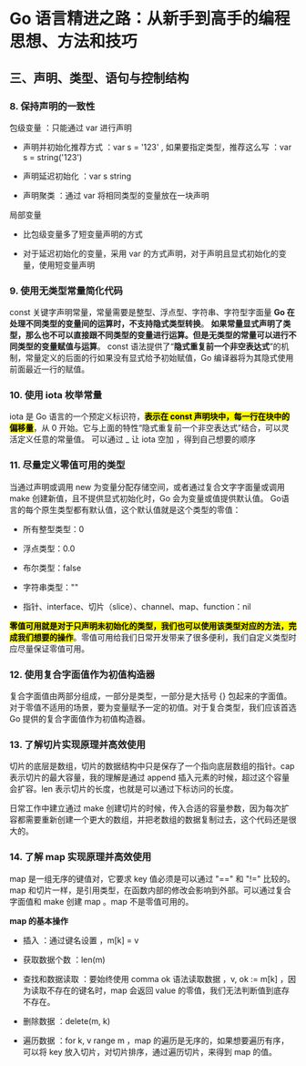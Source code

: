 # Go 语言精进之路：从新手到高手的编程思想、方法和技巧

## 三、声明、类型、语句与控制结构

### 8. 保持声明的一致性

包级变量 ：只能通过 var 进行声明

- 声明并初始化推荐方式 ：var s = '123' , 如果要指定类型，推荐这么写 ：var s = string('123')

- 声明延迟初始化 ：var s string

- 声明聚类 ：通过 var 将相同类型的变量放在一块声明

局部变量 

- 比包级变量多了短变量声明的方式 

- 对于延迟初始化的变量，采用 var 的方式声明，对于声明且显式初始化的变量，使用短变量声明

### 9. 使用无类型常量简化代码

const 关键字声明常量，常量需要是整型、浮点型、字符串、字符型字面量
**Go 在处理不同类型的变量间的运算时，不支持隐式类型转换**。
**如果常量显式声明了类型，那么也不可以直接跟不同类型的变量进行运算。但是无类型的常量可以进行不同类型的变量赋值与运算**。
const 语法提供了“**隐式重复前一个非空表达式**”的机制，常量定义的后面的行如果没有显式给予初始赋值，Go 编译器将为其隐式使用前面最近一行的赋值。

### 10. 使用 iota 枚举常量

iota 是 Go 语言的一个预定义标识符，<mark>**表示在 const 声明块中，每一行在块中的偏移量**</mark>，从 0 开始。它与上面的特性“隐式重复前一个非空表达式”结合，可以灵活定义任意的常量值。
可以通过 _ 让 iota 空加 ，得到自己想要的顺序

### 11. 尽量定义零值可用的类型

当通过声明或调用 new 为变量分配存储空间，或者通过复合文字字面量或调用 make 创建新值，且不提供显式初始化时，Go 会为变量或值提供默认值。
Go语言的每个原生类型都有默认值，这个默认值就是这个类型的零值：

- 所有整型类型：0

- 浮点类型：0.0

- 布尔类型：false

- 字符串类型：""

- 指针、interface、切片（slice）、channel、map、function：nil

**<mark>零值可用就是对于只声明未初始化的类型，我们也可以使用该类型对应的方法，完成我们想要的操作</mark>**。零值可用给我们日常开发带来了很多便利，我们自定义类型时应尽量保证零值可用。

### 12. 使用复合字面值作为初值构造器

复合字面值由两部分组成，一部分是类型，一部分是大括号 {} 包起来的字面值。
对于零值不适用的场景，要为变量赋予一定的初值。对于复合类型，我们应该首选 Go 提供的复合字面值作为初值构造器。

### 13. 了解切片实现原理并高效使用

切片的底层是数组，切片的数据结构中只是保存了一个指向底层数组的指针。cap 表示切片的最大容量，我的理解是通过 append 插入元素的时候，超过这个容量会扩容。len 表示切片的长度，也就是可以通过下标访问的长度。

日常工作中建立通过 make 创建切片的时候，传入合适的容量参数，因为每次扩容都需要重新创建一个更大的数组，并把老数组的数据复制过去，这个代码还是很大的。

### 14. 了解 map 实现原理并高效使用

map 是一组无序的键值对，它要求 key 值必须是可以通过 "==" 和 "!=" 比较的。map 和切片一样，是引用类型，在函数内部的修改会影响到外部。可以通过复合字面值和 make 创建 map 。map 不是零值可用的。

**map 的基本操作**

- 插入 ：通过键名设置 ，m[k] = v

- 获取数据个数 ：len(m)

- 查找和数据读取 ：要始终使用 comma ok 语法读取数据 ，v, ok := m[k] ，因为读取不存在的键名时，map 会返回 value 的零值，我们无法判断值到底存不存在。

- 删除数据 ：delete(m, k)

- 遍历数据 ：for k, v range m ，map 的遍历是无序的，如果想要遍历有序，可以将 key 放入切片，对切片排序，通过遍历切片，来得到 map 的值。


